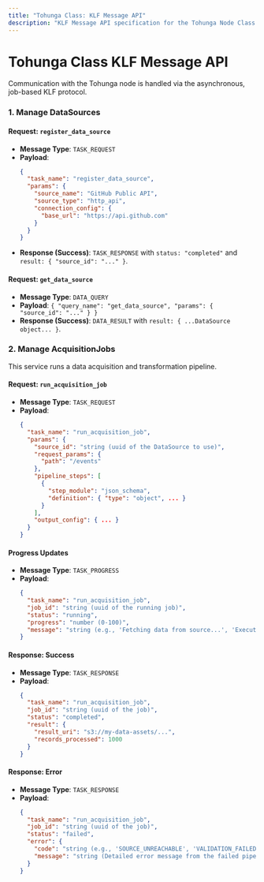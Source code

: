 ```yaml
---
title: "Tohunga Class: KLF Message API"
description: "KLF Message API specification for the Tohunga Node Class's services."
---
```


# Tohunga Class KLF Message API

Communication with the Tohunga node is handled via the asynchronous, job-based KLF protocol.

### 1. Manage DataSources

#### **Request: `register_data_source`**
-   **Message Type**: `TASK_REQUEST`
-   **Payload**:
    ```json
    {
      "task_name": "register_data_source",
      "params": {
        "source_name": "GitHub Public API",
        "source_type": "http_api",
        "connection_config": {
          "base_url": "https://api.github.com"
        }
      }
    }
    ```
-   **Response (Success)**: `TASK_RESPONSE` with `status: "completed"` and `result: { "source_id": "..." }`.

#### **Request: `get_data_source`**
-   **Message Type**: `DATA_QUERY`
-   **Payload**: `{ "query_name": "get_data_source", "params": { "source_id": "..." } }`
-   **Response (Success)**: `DATA_RESULT` with `result: { ...DataSource object... }`.

### 2. Manage AcquisitionJobs

This service runs a data acquisition and transformation pipeline.

#### **Request: `run_acquisition_job`**
-   **Message Type**: `TASK_REQUEST`
-   **Payload**:
    ```json
    {
      "task_name": "run_acquisition_job",
      "params": {
        "source_id": "string (uuid of the DataSource to use)",
        "request_params": {
          "path": "/events"
        },
        "pipeline_steps": [
          {
            "step_module": "json_schema",
            "definition": { "type": "object", ... }
          }
        ],
        "output_config": { ... }
      }
    }
    ```

#### **Progress Updates**
-   **Message Type**: `TASK_PROGRESS`
-   **Payload**:
    ```json
    {
      "task_name": "run_acquisition_job",
      "job_id": "string (uuid of the running job)",
      "status": "running",
      "progress": "number (0-100)",
      "message": "string (e.g., 'Fetching data from source...', 'Executing validation step...', 'Writing to output...')"
    }
    ```

#### **Response: Success**
-   **Message Type**: `TASK_RESPONSE`
-   **Payload**:
    ```json
    {
      "task_name": "run_acquisition_job",
      "job_id": "string (uuid of the job)",
      "status": "completed",
      "result": {
        "result_uri": "s3://my-data-assets/...",
        "records_processed": 1000
      }
    }
    ```

#### **Response: Error**
-   **Message Type**: `TASK_RESPONSE`
-   **Payload**:
    ```json
    {
      "task_name": "run_acquisition_job",
      "job_id": "string (uuid of the job)",
      "status": "failed",
      "error": {
        "code": "string (e.g., 'SOURCE_UNREACHABLE', 'VALIDATION_FAILED', 'OUTPUT_WRITE_ERROR')",
        "message": "string (Detailed error message from the failed pipeline step)"
      }
    }
    ``` 